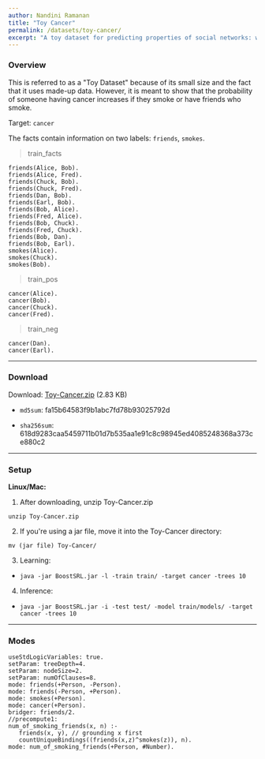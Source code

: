 ```yaml
---
author: Nandini Ramanan
title: "Toy Cancer"
permalink: /datasets/toy-cancer/
excerpt: "A toy dataset for predicting properties of social networks: whether a person has cancer based on friendships and smoking habits."
---
```


### Overview

This is referred to as a "Toy Dataset" because of its small size and the fact that it uses made-up data. However, it is meant to show that the probability of someone having cancer increases if they smoke or have friends who smoke.

Target: `cancer`

The facts contain information on two labels: `friends`, `smokes`.

> train_facts

```text
friends(Alice, Bob).
friends(Alice, Fred).
friends(Chuck, Bob).
friends(Chuck, Fred).
friends(Dan, Bob).
friends(Earl, Bob).
friends(Bob, Alice).
friends(Fred, Alice).
friends(Bob, Chuck).
friends(Fred, Chuck).
friends(Bob, Dan).
friends(Bob, Earl).
smokes(Alice).
smokes(Chuck).
smokes(Bob).
```

> train_pos

```text
cancer(Alice).
cancer(Bob).
cancer(Chuck).
cancer(Fred).
```

> train_neg

```text
cancer(Dan).
cancer(Earl).
```

---

### Download

Download: [Toy-Cancer.zip](https://github.com/boost-starai/BoostSRL-Misc/blob/master/Datasets/Toy-Cancer/Toy-Cancer.zip?raw=true) (2.83 KB)

* `md5sum`: fa15b64583f9b1abc7fd78b93025792d

* `sha256sum`: 618d9283caa5459711b01d7b535aa1e91c8c98945ed4085248368a373ce880c2

---

### Setup

**Linux/Mac:**

1. After downloading, unzip Toy-Cancer.zip
  
  `unzip Toy-Cancer.zip`

2. If you're using a jar file, move it into the Toy-Cancer directory:
  
  `mv (jar file) Toy-Cancer/`

3. Learning:

  * `java -jar BoostSRL.jar -l -train train/ -target cancer -trees 10`

4. Inference:
  
  * `java -jar BoostSRL.jar -i -test test/ -model train/models/ -target cancer -trees 10`

---

### Modes

```text
useStdLogicVariables: true.
setParam: treeDepth=4.
setParam: nodeSize=2.
setParam: numOfClauses=8.
mode: friends(+Person, -Person).
mode: friends(-Person, +Person).
mode: smokes(+Person).
mode: cancer(+Person).
bridger: friends/2.
//precompute1: 
num_of_smoking_friends(x, n) :- 
   friends(x, y), // grounding x first
   countUniqueBindings((friends(x,z)^smokes(z)), n).
mode: num_of_smoking_friends(+Person, #Number).
```
